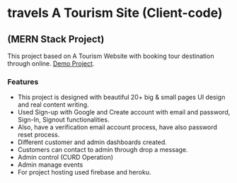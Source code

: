 # travels A Tourism Site (Client-code)

## (MERN Stack Project)

This project based on A Tourism Website with booking tour destination through online. [Demo Project](https://travelez-c91e7.web.app/).

### Features

- This project is designed with beautiful 20+ big & small pages UI design and real content writing.
- Used Sign-up with Google and Create account with email and password, Sign-In, Signout functionalities.
- Also, have a verification email account process, have also password reset process.
- Different customer and admin dashboards created.
- Customers can contact to admin through drop a message.
- Admin control (CURD Operation)
- Admin manage events
- For project hosting used firebase and heroku.

<!-- ##### Back-end Github Link [Repo](https://github.com/RahulGhosh305/travelez-server).

##### ![Project Landing page](https://i.ibb.co/6128K0L/travelex-Home.png) -->
